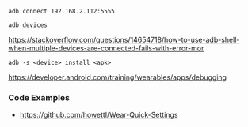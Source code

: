 
`adb connect 192.168.2.112:5555`

`adb devices`

https://stackoverflow.com/questions/14654718/how-to-use-adb-shell-when-multiple-devices-are-connected-fails-with-error-mor

`adb -s <device> install <apk>`

https://developer.android.com/training/wearables/apps/debugging

### Code Examples
* https://github.com/howettl/Wear-Quick-Settings
